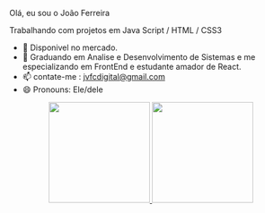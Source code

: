 Olá, eu sou o João Ferreira

Trabalhando com projetos em Java Script / HTML / CSS3


- 🔭 Disponivel no mercado.
- 🌱 Graduando em Analise e Desenvolvimento de Sistemas e me especializando em FrontEnd e estudante amador de React.
- 📫 contate-me : jvfcdigital@gmail.com
- 😄 Pronouns: Ele/dele
<div align="center">
  <a href="https:https://www.linkedin.com/in/joaaofee/">
  <img height="180em" src="https://github-readme-stats.vercel.app/api?username=joaofee&show_icons=true&theme=dark&include_all_commits=true&count_private=true"/>
  <img height="180em" src="https://github-readme-stats.vercel.app/api/top-langs/?username=joaofee&layout=compact&langs_count=7&theme=dark"/>

